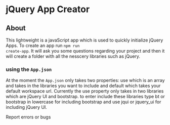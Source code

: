 # jQuery App Creator

## About
This lightweight is a javaScript app which is used to quickly initialize jQuery Apps. To create an app run <code>npm run create-app</code>. 
It will ask you some questions regarding your project and then it will create a folder with all the nesscery libraries such as jQuery.

### using the <code>App.json</code>

At the moment the <code>App.json</code> only takes two properties: 
use which is an array and takes in the libraries you want to include and default which takes your default workspace url.
Currently the use property only takes in two libraries which are jQuery UI and bootstrap.
to enter include these libraries type bt or bootstrap in lowercase for including bootstrap and use jqui or jquery_ui for including jQuery UI.


Report errors or bugs
